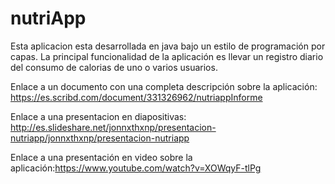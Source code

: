 # nutriApp

Esta aplicacion esta desarrollada en java bajo un estilo de programación por capas.
La principal funcionalidad de la aplicación es llevar un registro diario del consumo de calorias de uno o varios usuarios.

Enlace a un documento con una completa descripción sobre la aplicación: https://es.scribd.com/document/331326962/nutriappInforme

Enlace a una presentacion en diapositivas: http://es.slideshare.net/jonnxthxnp/presentacion-nutriapp/jonnxthxnp/presentacion-nutriapp

Enlace a una presentación en video sobre la aplicación:https://www.youtube.com/watch?v=XOWqyF-tlPg
